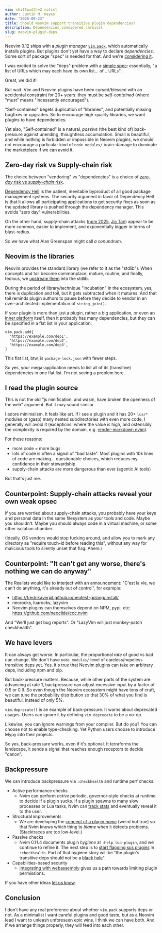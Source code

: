 ```yaml
---
vim: shiftwidth=2 nolist
author: Justin M. Keyes
date: "2025-09-23"
title: Should Neovim support transitive plugin dependencies?
description: Dependencies considered carnival
slug: neovim-plugin-deps
---
```


Neovim 0.12 ships with a *plugin manager* [`vim.pack`](https://github.com/neovim/neovim/pull/34009),
which automatically installs plugins. But plugins don't yet have a way to
declare *dependencies*. Some sort of package "spec" is needed for that. And
we're [considering it](https://github.com/neovim/neovim/issues/34778).

I was excited to solve the "deps" problem with a [simple spec](https://github.com/neovim/packspec/):
essentially, "a list of URLs which may each have its own list... of... URLs".

Great, we did it!

But wait. Vim and Neovim plugins have been cursed/blessed with an accidental
constraint for 20+ years: they must be *self-contained* (where "must" means
"incessantly encouraged").

"Self-contained" begets duplication of "libraries", and potentially missing
bugfixes or upgrades. So to encourage high-quality libraries, we want plugins to
have dependencies.

Yet also, "Self-contained" is a natural, *passive* (the best kind of)
back-pressure against unending, thoughtless accumulation. Small is beautiful,
and while nothing is forbidden or impossible in Neovim plugins, we should not
encourage a particular kind of `node_modules/` brain-damage to dominate the
marketplace if we can avoid it.

## Zero-day risk vs Supply-chain risk

The choice between "vendoring" vs "dependencies" is a choice of [*zero-day* risk vs *supply-chain* risk](https://x.com/justinmk/status/1965224415857377310).

[Dependency Hell](https://www.gingerbill.org/article/2025/09/08/package-managers-are-evil/)
is the patient, inevitable byproduct of all good package management systems.
The security argument in favor of Dependency Hell is that it allows all
participating applications to get security fixes as soon as the updated
library is pushed through the dependency manager. This avoids "zero day"
vulnerabilities.

On the other hand, supply-chain attacks ([npm 2025](https://news.ycombinator.com/item?id=45169657), [Jia Tan](https://news.ycombinator.com/item?id=39914981))
appear to be more common, easier to implement, and exponentially bigger in terms
of blast-radius.

So we have what Alan Greenspan might call *a conundrum*.

## Neovim _is_ the libraries

Neovim provides the standard library (we refer to it as the "stdlib"). When
concepts and toil become commonplace, mature, routine, and finally, tedious, we
[upstream them](https://github.com/neovim/neovim/issues/20893#issuecomment-1723453602) into the stdlib.

During the period of library/technique "incubation" in the ecosystem, yes, there
is duplication and toil, but it gets subtracted when it matures. And that toil
reminds plugin authors to pause before they decide to vendor in an
over-architected implementation of `string_join()`.

If your plugin is more than just a plugin, rather a big application, or even
an [inner platform](https://www.lazyvim.org/) itself, then it probably has many
dependencies, but they can be specified in a flat list in your application:

```
vim.pack.add{
  'https://example.com/dep1',
  'https://example.com/dep2',
  'https://example.com/dep3',
}
```

This flat list, btw, is `package-lock.json` with fewer steps.

So yes, your mega-application needs to list all of its (transitive) dependencies
in one flat list. I'm not seeing a problem here.

## I read the plugin source

This is not the old "js minification, and wasm, have broken the openness of the
web" argument. But it may sound similar.

I adore minimalism. It feels like art. If I see a plugin and it has 20+ `lua/*`
modules or (gasp) many nested subdirectories with even more code, I generally
will avoid it (exceptions: where the value is high, and ostensibly the
complexity is required by the domain, e.g. [render-markdown.nvim](https://github.com/MeanderingProgrammer/render-markdown.nvim)).

For these reasons:

- more code = more bugs
- lots of code is often a signal of "bad taste". Most plugins with 10k lines of
  code are making... questionable choices, which reduces my confidence in their
  stewardship.
- supply-chain attacks are more dangerous than ever (agentic AI tools)

But that's just me.

## Counterpoint: Supply-chain attacks reveal your own weak opsec

If you are worried about supply-chain attacks, you probably have your keys and
personal data in the same filesystem as your tools and code. Maybe you
shouldn't. Maybe you should always code in a virtual machine, or some other
isolation chamber.

(Ideally, OS vendors would stop fucking around, and allow you to mark any
directory as "require touch-id before reading this", without any way for
malicious tools to silently unset that flag. Ahem.)

## Counterpoint: "It can't get any worse, there's nothing we can do anyway"

The Realists would like to interject with an announcement: "C'est la vie, we
can't do anything, it's already out of control", for example:

- https://fredrikaverpil.github.io/neotest-golang/install/
- neorocks, luarocks, lazyvim
- Neovim plugins can themselves depend on NPM, pypi, etc: https://github.com/neoclide/coc.nvim

And "We'll just get bug reports". Or "LazyVim will just monkey-patch checkhealth".

## We have levers

It can always get worse. In particular, the proportional _rate_ of good vs bad
can change. We don't have `node_modules/` level of careless/hopeless transitive
deps yet. Yes, it's true that Neovim plugins can take on arbitrary deps,
including npm and pip.

But back-pressure matters. Because, while other parts of the system are
advancing at rate 1, backpressure can adjust excessive input by a factor of 0.5
or 0.9. So even though the Neovim ecosystem might have tons of cruft, we can
tune the probability distribution so that 30% of what you find is beautiful,
instead of only 5%.

`vim.deprecate()` is an example of back-pressure. It warns about deprecated
usages. Users can ignore it by defining `vim.deprecate` to be a no-op.

Likewise, you can ignore warnings from your compiler. But do you? You can choose not to
enable type-checking. Yet Python users choose to introduce Mypy into their
projects.

So yes, back-pressure works, even if it's optional. It terraforms the landscape,
it sends a signal that reaches enough receptors to decide "canon".

## Backpressure

We can introduce backpressure via `:checkhealth` and runtime perf checks.

* Active performance checks
  * Nvim can perform *active* periodic, governor-style checks at runtime to
    decide if a plugin sucks. If a plugin spawns to many slow processes or Lua
    tasks, Nvim can [track stats](https://github.com/neovim/neovim/issues/26861)
    and eventually reveal it to the user.
* Structural improvements
  * We are developing the [concept of a plugin *name*](https://github.com/neovim/neovim/issues/34704)
    (weird but true) so that Nvim knows which thing to *blame* when it detects
    problems. (Stacktraces are too low-level.)
* Passive checks
  * Nvim 0.11.4 documents plugin *hygiene* at `:help lua-plugin`, and we
    continue to refine it. The next step is to [start flagging sus
    plugins](https://github.com/neovim/neovim/pull/35854) in `:checkhealth`.
    Part of that hygiene story will be "the plugin's transitive deps should not
    be a [black hole](https://www.reddit.com/r/ProgrammerHumor/comments/6s0wov/heaviest_objects_in_the_universe/)".
* Capabilities-based security
  * [Integrating with webassembly](https://github.com/neovim/neovim/issues/23579)
    gives us a path towards limiting plugin permissions.

If you have other ideas [let us know](https://github.com/neovim/neovim/discussions).

## Conclusion

I don't have any real preference about whether `vim.pack` supports deps or not.
As a minimalist I want careful plugins and good taste, but as a Neovim lead
I want to unleash unforeseen epic wins. I think we can have both. And if we
arrange things properly, they will feed into each other.
